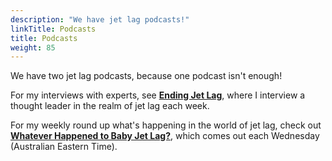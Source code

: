 ```yaml
---
description: "We have jet lag podcasts!"
linkTitle: Podcasts
title: Podcasts
weight: 85
---
```


We have two jet lag podcasts, because one podcast isn't enough!

For my interviews with experts, see [**Ending Jet Lag**](/ejl-podcast), where I interview a thought leader in the realm of jet lag each week.

For my weekly round up what's happening in the world of jet lag, check out [**Whatever Happened to Baby Jet Lag?**](/whtbj-podcast), which comes out each Wednesday (Australian Eastern Time).
